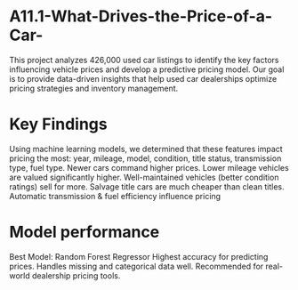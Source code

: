 # A11.1-What-Drives-the-Price-of-a-Car-
This project analyzes 426,000 used car listings to identify the key factors influencing vehicle prices and develop a predictive pricing model. Our goal is to provide data-driven insights that help used car dealerships optimize pricing strategies and inventory management.

# Key Findings
Using machine learning models, we determined that these features impact pricing the most: year, mileage, model, condition, title status, transmission type, fuel type.
Newer cars command higher prices.
Lower mileage vehicles are valued significantly higher.
Well-maintained vehicles (better condition ratings) sell for more.
Salvage title cars are much cheaper than clean titles.
Automatic transmission & fuel efficiency influence pricing

# Model performance
Best Model: Random Forest Regressor
Highest accuracy for predicting prices.
Handles missing and categorical data well.
Recommended for real-world dealership pricing tools.
